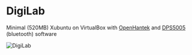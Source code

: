 # DigiLab
Minimal (520MB) Xubuntu on VirtualBox with [OpenHantek](https://github.com/OpenHantek/OpenHantek6022) and [DPS5005](https://github.com/lambcutlet/DPS5005_pyGUI) (bluetooth) software

![DigiLab](https://user-images.githubusercontent.com/2650935/113604902-353d0280-9646-11eb-90e1-72d2f422248d.png)
